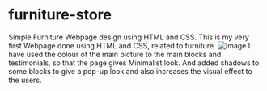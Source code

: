 # furniture-store
Simple Furniture Webpage design using HTML and CSS.
This is my very first Webpage done using HTML and CSS, related to furniture.
![image](https://user-images.githubusercontent.com/115908261/215332930-521f92f8-0592-438f-b63a-976880c006cc.png)
I have used the colour of the main picture to the main blocks and testimonials, so that the page gives Minimalist look. And added shadows to some blocks to give a pop-up look and also increases the visual effect to the users.
